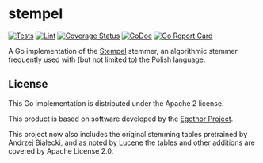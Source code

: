 # stempel

[![Tests](https://github.com/blevesearch/stempel/workflows/Tests/badge.svg?branch=master&event=push)](https://github.com/blevesearch/stempel/actions?query=workflow%3ATests+event%3Apush+branch%3Amaster)
[![Lint](https://github.com/blevesearch/stempel/workflows/Lint/badge.svg?branch=master&event=push)](https://github.com/blevesearch/stempel/actions?query=workflow%3ALint+event%3Apush+branch%3Amaster)
[![Coverage Status](https://coveralls.io/repos/github/blevesearch/stempel/badge.svg?branch=master)](https://coveralls.io/github/blevesearch/stempel?branch=master)
[![GoDoc](https://godoc.org/github.com/blevesearch/stempel?status.svg)](https://godoc.org/github.com/blevesearch/stempel)
[![Go Report Card](https://goreportcard.com/badge/github.com/blevesearch/stempel)](https://goreportcard.com/report/github.com/blevesearch/stempel)

A Go implementation of the [Stempel](http://www.getopt.org/stempel/) stemmer, an algorithmic stemmer frequently used with (but not limited to) the Polish language.

## License

This Go implementation is distributed under the Apache 2 license.

This product is based on software developed by the [Egothor Project](http://egothor.sf.net/).

This project now also includes the original stemming tables pretrained by Andrzej Białecki, and [as noted by Lucene](https://github.com/apache/lucene-solr/blob/f41eabdc5fa091079b83cdc7813cdcfb05dfbf46/lucene/analysis/stempel/src/java/overview.html#L46-L47) the tables and other additions are covered by Apache License 2.0.